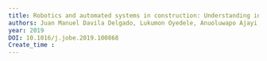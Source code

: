 ```yaml
---
title: Robotics and automated systems in construction: Understanding industry-specific challenges for adoption
authors: Juan Manuel Davila Delgado, Lukumon Oyedele, Anuoluwapo Ajayi, Lukman Akanbi, Olugbenga Akinade, Muhammad Bilal, Hakeem Owolabi
year: 2019
DOI: 10.1016/j.jobe.2019.100868
Create_time :  
---
```


